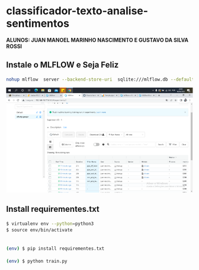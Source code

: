 # classificador-texto-analise-sentimentos

**ALUNOS: JUAN MANOEL MARINHO NASCIMENTO E GUSTAVO DA SILVA ROSSI**

## Instale o MLFLOW e Seja Feliz 


```bash
nohup mlflow  server --backend-store-uri  sqlite:///mlflow.db --default-artifact-root  ./artifacts --host 0.0.0.0 --port 8080 &
```

![](unknown.png)

## Install requirementes.txt 

```bash
$ virtualenv env --python=python3
$ source env/bin/activate 


(env) $ pip install requirementes.txt 

(env) $ python train.py

```

